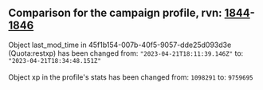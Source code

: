 ## Comparison for the campaign profile, rvn: [1844](https://github.com/PRO100KatYT/FortniteProfileRevisions/tree/main/profiles/campaign/1844%20campaign.json)-[1846](https://github.com/PRO100KatYT/FortniteProfileRevisions/tree/main/profiles/campaign/1846%20campaign.json)

Object last_mod_time in 45f1b154-007b-40f5-9057-dde25d093d3e (Quota:restxp) has been changed from: `"2023-04-21T18:11:39.146Z"` to: `"2023-04-21T18:34:48.151Z"`
<br><br>
Object xp in the profile's stats has been changed from: `1098291` to: `9759695`
<br><br>
